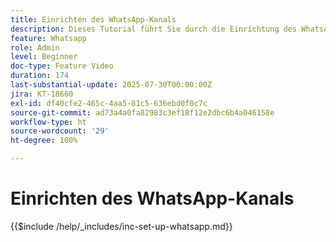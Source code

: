 ```yaml
---
title: Einrichten des WhatsApp-Kanals
description: Dieses Tutorial führt Sie durch die Einrichtung des WhatsApp-Kanals in Adobe Journey Optimizer, um Echtzeit-Messaging für geschäftliche Zwecke zu ermöglichen.
feature: Whatsapp
role: Admin
level: Beginner
doc-type: Feature Video
duration: 174
last-substantial-update: 2025-07-30T00:00:00Z
jira: KT-18660
exl-id: df40cfe2-465c-4aa5-81c5-636ebd0f0c7c
source-git-commit: ad73a4a0fa82983c3ef18f12e2dbc6b4a046158e
workflow-type: ht
source-wordcount: '29'
ht-degree: 100%

---
```


# Einrichten des WhatsApp-Kanals

{{$include /help/_includes/inc-set-up-whatsapp.md}}
